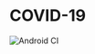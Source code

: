 # COVID-19

![Android CI](https://github.com/dynamicdudes/COVID-19/workflows/Android%20CI/badge.svg)
